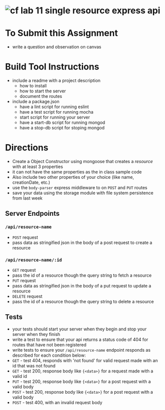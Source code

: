 ![cf](https://i.imgur.com/7v5ASc8.png) lab 11 single resource express api
======

# To Submit this Assignment
  <!-- * fork this repository
  * write all of your code in a directory named `lab-` + `<your name>` **e.g.** `lab-duncan`
  * push to your repository
  * submit a pull request to this repository
  * submit a link to your PR in canvas -->
  * write a question and observation on canvas

# Build Tool Instructions
<!-- * create a package.json that lists all dependencies and developer dependencies -->
<!-- * include an .eslintrc -->
<!-- * include a .gitignore -->
* include a readme with a project description
  * how to install
  * how to start the server
  * document the routes
* include a package.json
  * have a lint script for running eslint
  * have a test script for running mocha
  * start script for running your server
  * have a start-db script for running mongod
  * have a stop-db script for stoping mongod

# Directions
<!-- * Create these directories to organize your code:
 * lib
 * model
 * route
 * db
 * test -->
<!-- * Create a HTTP Server using `express` -->
* Create a Object Constructor using mongoose that creates a _resource_ with at least 3 properties
 * it can not have the same properties as the in class sample code
 * Also include two other properties of your choice (like name, creationDate, etc.)
* use the `body-parser` express middleware to on `POST` and `PUT` routes
* save your data using the storage module with file system persistence from last week

## Server Endpoints
### `/api/resource-name`
* `POST` request
 * pass data as stringified json in the body of a post request to create a resource

### `/api/resource-name/:id`
* `GET` request
 * pass the id of a resource though the query string to fetch a resource   
* `PUT` request
 * pass data as stringified json in the body of a put request to update a resource
* `DELETE` request
 * pass the id of a resource though the query string to delete a resource   

## Tests
* your tests should start your server when they begin and stop your server when they finish
* write a test to ensure that your api returns a status code of 404 for routes that have not been registered
* write tests to ensure your `/api/resource-name` endpoint responds as described for each condition below:
 * `GET` - test 404, responds with 'not found' for valid request made with an id that was not found
 * `GET` - test 200, response body like `{<data>}` for a request made with a valid id
 * `PUT` - test 200, response body like  `{<data>}` for a post request with a valid body
 * `POST` - test 200, response body like  `{<data>}` for a post request with a valid body
 * `POST` - test 400, with an invalid request body

<!-- ## Bonus
* **1pt** a `GET` request to `/api/resource-name` should respond with an array of all of the ids for that resource
 * if you do the bonus you should not test for a 404 for `GET` request with no query, and instead write a test that ensures your a `GET` to `/api/resouce-name` returns a 200 and an array -->
